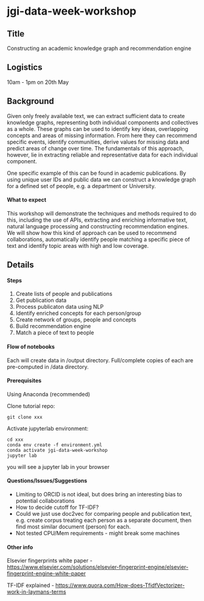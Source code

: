 # jgi-data-week-workshop

## Title
Constructing an academic knowledge graph and recommendation engine

## Logistics
10am - 1pm on 20th May

## Background
Given only freely available text, we can extract sufficient data to create knowledge graphs, representing both individual components and collectives as a whole. These graphs can be used to identify key ideas, overlapping concepts and areas of missing information. From here they can recommend specific events, identify communities, derive values for missing data and predict areas of change over time. The fundamentals of this approach, however, lie in extracting reliable and representative data for each individual component.

One specific example of this can be found in academic publications. By using unique user IDs and public data we can construct a knowledge graph for a defined set of people, e.g. a department or University.

#### What to expect

This workshop will demonstrate the techniques and methods required to do this, including the use of APIs, extracting and enriching informative text, natural language processing and constructing recommendation engines.  We will show how this kind of approach can be used to recommend collaborations, automatically identify people matching a specific piece of text and identify topic areas with high and low coverage.

## Details

#### Steps

1. Create lists of people and publications
2. Get publication data
3. Process publicaton data using NLP
4. Identify enriched concepts for each person/group
5. Create network of groups, people and concepts
6. Build recommendation engine
7. Match a piece of text to people

#### Flow of notebooks

Each will create data in /output directory. Full/complete copies of each are pre-computed in /data directory. 

#### Prerequisites

Using Anaconda (recommended)

Clone tutorial repo:

```
git clone xxx
```

Activate jupyterlab environment: 

```
cd xxx
conda env create -f environment.yml
conda activate jgi-data-week-workshop
jupyter lab
```

you will see a jupyter lab in your browser


#### Questions/Issues/Suggestions

- Limiting to ORCID is not ideal, but does bring an interesting bias to potential collaborations
- How to decide cutoff for TF-IDF?
- Could we just use doc2vec for comparing people and publication text, e.g. create corpus treating each person as a separate document, then find most similar document (person) for each.
- Not tested CPU/Mem requirements - might break some machines


#### Other info

Elsevier fingerprints white paper - https://www.elsevier.com/solutions/elsevier-fingerprint-engine/elsevier-fingerprint-engine-white-paper

TF-IDF explained - https://www.quora.com/How-does-TfidfVectorizer-work-in-laymans-terms
